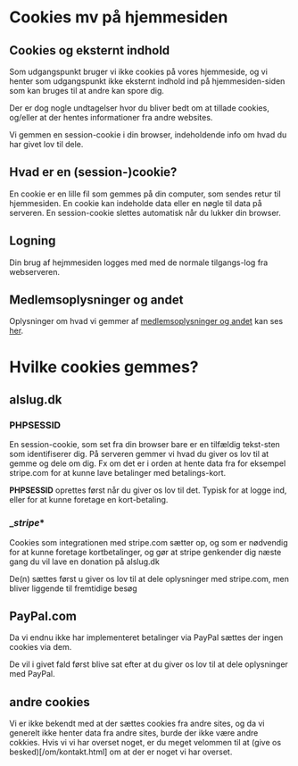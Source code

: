 # Cookies mv på hjemmesiden

## Cookies og eksternt indhold
Som udgangspunkt bruger vi ikke cookies på vores hjemmeside, og vi henter som udgangspunkt ikke eksternt indhold
ind på hjemmesiden-siden som kan bruges til at andre kan spore dig.

Der er dog nogle undtagelser hvor du bliver bedt om at tillade cookies, og/eller at der hentes informationer fra andre websites.

Vi gemmen en session-cookie i din browser, indeholdende info om hvad du har givet lov til dele.

## Hvad er en (session-)cookie?
En cookie er en lille fil som gemmes på din computer, som sendes retur til hjemmesiden. En cookie kan indeholde data eller en nøgle til data på serveren. En session-cookie slettes automatisk når du lukker din browser.

## Logning
Din brug af hejmmesiden logges med med de normale tilgangs-log fra webserveren.

## Medlemsoplysninger og andet
Oplysninger om hvad vi gemmer af [medlemsoplysninger og andet](persondata.md) kan ses [her](persondata.md).

# Hvilke cookies gemmes?

## alslug.dk
### PHPSESSID

En session-cookie, som set fra din browser bare er en tilfældig tekst-sten som identifiserer dig. På serveren gemmer vi hvad du giver os lov til at gemme og dele om dig.
Fx om det er i orden at hente data fra for eksempel stripe.com for at kunne lave betalinger med betalings-kort.

**PHPSESSID** oprettes først når du giver os lov til det. Typisk for at logge ind, eller for at kunne foretage en kort-betaling.

### __stripe_*

Cookies som integrationen med stripe.com sætter op, og som er nødvendig for at kunne foretage kortbetalinger, og gør at stripe genkender dig næste gang du vil lave en donation på alslug.dk

De(n) sættes først u giver os lov til at dele oplysninger med stripe.com, men bliver liggende til fremtidige besøg 

## PayPal.com
Da vi endnu ikke har implementeret betalinger via PayPal sættes der ingen cookies via dem.

De vil i givet fald først blive sat efter at du giver os lov til at dele oplysninger med PayPal.

## andre cookies
Vi er ikke bekendt med at der sættes cookies fra andre sites, og da vi generelt ikke henter data fra andre sites, burde der ikke være andre cokkies.
Hvis vi vi har overset noget, er du meget velommen til at (give os besked)[/om/kontakt.html] om at der er noget vi har overset.

